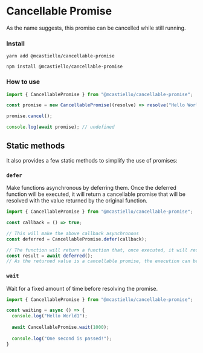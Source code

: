 # Cancellable Promise
As the name suggests, this promise can be cancelled while still running.

### Install
`yarn add @mcastiello/cancellable-promise`

`npm install @mcastiello/cancellable-promise`

### How to use

```ts
import { CancellablePromise } from "@mcastiello/cancellable-promise";

const promise = new CancellablePromise((resolve) => resolve("Hello World"));

promise.cancel();

console.log(await promise); // undefined
```

## Static methods
It also provides a few static methods to simplify the use of promises:

### `defer`
Make functions asynchronous by deferring them. Once the deferred function will be executed, it will return a cancellable promise that will be resolved with the value returned by the original function.
```ts
import { CancellablePromise } from "@mcastiello/cancellable-promise";

const callback = () => true;

// This will make the above callback asynchronous
const deferred = CancellablePromise.defer(callback);

// The function will return a function that, once executed, it will resolve the cancellable promise
const result = await deferred();
// As the returned value is a cancellable promise, the execution can be cancelled at any point
```

### `wait`
Wait for a fixed amount of time before resolving the promise.
```ts
import { CancellablePromise } from "@mcastiello/cancellable-promise";

const waiting = async () => {
  console.log("Hello World1");
  
  await CancellablePromise.wait(1000);
  
  console.log("One second is passed!");
}
```
